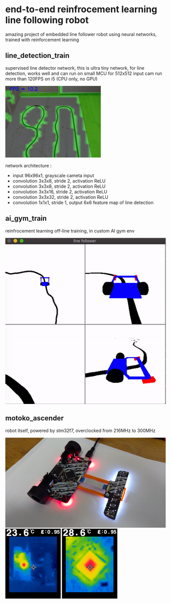 # end-to-end reinfrocement learning line following robot

amazing project of embedded line follower robot using neural networks, trained with reinforcement learning


## line_detection_train
supervised line detector network,
this is ultra tiny network, for line detection, works well and can run on small MCU
for 512x512 input cam run more than 120FPS on i5 (CPU only, no GPU)


![](images/line_detection.gif)

network architecture : 
- input 96x96x1, grayscale cameta input
- convolution 3x3x8, stride 2, activation ReLU
- convolution 3x3x8, stride 2, activation ReLU
- convolution 3x3x16, stride 2, activation ReLU
- convolution 3x3x32, stride 2, activation ReLU
- convolution 1x1x1, stride 1, output 6x6 feature map of line detection


## ai_gym_train

reinfrocement learning off-line training, in custom AI gym env

![](images/dqn_line_follower.gif)


## motoko_ascender

robot itself, powered by stm32f7, overclocked from 216MHz to 300MHz

![](images/robot.jpg)
![](images/robot_thermal.png)
![](images/cpu_thermal.png)
